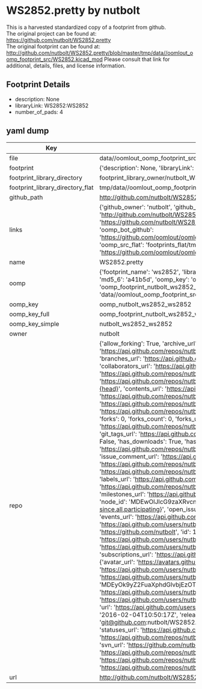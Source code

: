 # WS2852.pretty by nutbolt  
This is a harvested standardized copy of a footprint from github.  
The original project can be found at:  
https://github.com/nutbolt/WS2852.pretty  
The original footprint can be found at:
http://github.com/nutbolt/WS2852.pretty/blob/master/tmp/data//oomlout_oomp_footprint_src/WS2852.kicad_mod
Please consult that link for additional, details, files, and license information.  
## Footprint Details
* description: None  
* libraryLink: WS2852:WS2852  
* number_of_pads: 4  
## yaml dump  
| Key | Value |  
| --- | --- |  
| file | data//oomlout_oomp_footprint_src/WS2852.pretty/WS2852.kicad_mod |  
| footprint | {'description': None, 'libraryLink': 'WS2852:WS2852', 'number_of_pads': 4} |  
| footprint_library_directory | footprint_library_owner/nutbolt_WS2852.pretty |  
| footprint_library_directory_flat | tmp/data//oomlout_oomp_footprint_src/footprints_flat/nutbolt_ws2852_ws2852/working |  
| github_path | http://github.com/nutbolt/WS2852.pretty/blob/master/tmp/data//oomlout_oomp_footprint_src/WS2852.kicad_mod |  
| links | {'github_owner': 'nutbolt', 'github_repo_name': 'WS2852.pretty', 'github_src': 'http://github.com/nutbolt/WS2852.pretty/blob/master/tmp/data//oomlout_oomp_footprint_src/WS2852.kicad_mod', 'github_src_repo': 'https://github.com/nutbolt/WS2852.pretty', 'oomp_bot': 'tmp/data//oomlout_oomp_footprint_src/footprints/nutbolt_ws2852_ws2852/working', 'oomp_bot_github': 'https://github.com/oomlout/oomlout_oomp_footprint_bot/tree/main/tmp/data//oomlout_oomp_footprint_src/footprints/nutbolt_ws2852_ws2852/working', 'oomp_src_flat': 'footprints_flat/tmp/data//oomlout_oomp_footprint_src/footprints_flat/nutbolt_ws2852_ws2852/working', 'oomp_src_flat_github': 'https://github.com/oomlout/oomlout_oomp_footprint_src/tree/main/tmp/data//oomlout_oomp_footprint_src/footprints_flat/nutbolt_ws2852_ws2852/working'} |  
| name | WS2852.pretty |  
| oomp | {'footprint_name': 'ws2852', 'library_name': 'ws2852', 'md5': 'a41b5d148a825803d7a8d0bf0d3587d2', 'md5_10': 'a41b5d148a', 'md5_5': 'a41b5', 'md5_6': 'a41b5d', 'oomp_key': 'oomp_nutbolt_ws2852_ws2852', 'oomp_key_extra': 'oomp_footprint_nutbolt_ws2852_ws2852', 'oomp_key_full': 'oomp_footprint_nutbolt_ws2852_ws2852_a41b5d', 'oomp_key_simple': 'nutbolt_ws2852_ws2852', 'original_filename': 'data//oomlout_oomp_footprint_src/WS2852.pretty/WS2852.kicad_mod', 'owner_name': 'nutbolt'} |  
| oomp_key | oomp_nutbolt_ws2852_ws2852 |  
| oomp_key_full | oomp_footprint_nutbolt_ws2852_ws2852 |  
| oomp_key_simple | nutbolt_ws2852_ws2852 |  
| owner | nutbolt |  
| repo | {'allow_forking': True, 'archive_url': 'https://api.github.com/repos/nutbolt/WS2852.pretty/{archive_format}{/ref}', 'archived': False, 'assignees_url': 'https://api.github.com/repos/nutbolt/WS2852.pretty/assignees{/user}', 'blobs_url': 'https://api.github.com/repos/nutbolt/WS2852.pretty/git/blobs{/sha}', 'branches_url': 'https://api.github.com/repos/nutbolt/WS2852.pretty/branches{/branch}', 'clone_url': 'https://github.com/nutbolt/WS2852.pretty.git', 'collaborators_url': 'https://api.github.com/repos/nutbolt/WS2852.pretty/collaborators{/collaborator}', 'comments_url': 'https://api.github.com/repos/nutbolt/WS2852.pretty/comments{/number}', 'commits_url': 'https://api.github.com/repos/nutbolt/WS2852.pretty/commits{/sha}', 'compare_url': 'https://api.github.com/repos/nutbolt/WS2852.pretty/compare/{base}...{head}', 'contents_url': 'https://api.github.com/repos/nutbolt/WS2852.pretty/contents/{+path}', 'contributors_url': 'https://api.github.com/repos/nutbolt/WS2852.pretty/contributors', 'created_at': '2016-02-04T10:34:12Z', 'default_branch': 'master', 'deployments_url': 'https://api.github.com/repos/nutbolt/WS2852.pretty/deployments', 'description': 'KiCad footprints for WS2852 LEDs', 'disabled': False, 'downloads_url': 'https://api.github.com/repos/nutbolt/WS2852.pretty/downloads', 'events_url': 'https://api.github.com/repos/nutbolt/WS2852.pretty/events', 'fork': False, 'forks': 0, 'forks_count': 0, 'forks_url': 'https://api.github.com/repos/nutbolt/WS2852.pretty/forks', 'full_name': 'nutbolt/WS2852.pretty', 'git_commits_url': 'https://api.github.com/repos/nutbolt/WS2852.pretty/git/commits{/sha}', 'git_refs_url': 'https://api.github.com/repos/nutbolt/WS2852.pretty/git/refs{/sha}', 'git_tags_url': 'https://api.github.com/repos/nutbolt/WS2852.pretty/git/tags{/sha}', 'git_url': 'git://github.com/nutbolt/WS2852.pretty.git', 'has_discussions': False, 'has_downloads': True, 'has_issues': True, 'has_pages': False, 'has_projects': True, 'has_wiki': True, 'homepage': None, 'hooks_url': 'https://api.github.com/repos/nutbolt/WS2852.pretty/hooks', 'html_url': 'https://github.com/nutbolt/WS2852.pretty', 'id': 51068817, 'is_template': False, 'issue_comment_url': 'https://api.github.com/repos/nutbolt/WS2852.pretty/issues/comments{/number}', 'issue_events_url': 'https://api.github.com/repos/nutbolt/WS2852.pretty/issues/events{/number}', 'issues_url': 'https://api.github.com/repos/nutbolt/WS2852.pretty/issues{/number}', 'keys_url': 'https://api.github.com/repos/nutbolt/WS2852.pretty/keys{/key_id}', 'labels_url': 'https://api.github.com/repos/nutbolt/WS2852.pretty/labels{/name}', 'language': None, 'languages_url': 'https://api.github.com/repos/nutbolt/WS2852.pretty/languages', 'license': None, 'merges_url': 'https://api.github.com/repos/nutbolt/WS2852.pretty/merges', 'milestones_url': 'https://api.github.com/repos/nutbolt/WS2852.pretty/milestones{/number}', 'mirror_url': None, 'name': 'WS2852.pretty', 'network_count': 0, 'node_id': 'MDEwOlJlcG9zaXRvcnk1MTA2ODgxNw==', 'notifications_url': 'https://api.github.com/repos/nutbolt/WS2852.pretty/notifications{?since,all,participating}', 'open_issues': 0, 'open_issues_count': 0, 'organization': {'avatar_url': 'https://avatars.githubusercontent.com/u/1397040?v=4', 'events_url': 'https://api.github.com/users/nutbolt/events{/privacy}', 'followers_url': 'https://api.github.com/users/nutbolt/followers', 'following_url': 'https://api.github.com/users/nutbolt/following{/other_user}', 'gists_url': 'https://api.github.com/users/nutbolt/gists{/gist_id}', 'gravatar_id': '', 'html_url': 'https://github.com/nutbolt', 'id': 1397040, 'login': 'nutbolt', 'node_id': 'MDEyOk9yZ2FuaXphdGlvbjEzOTcwNDA=', 'organizations_url': 'https://api.github.com/users/nutbolt/orgs', 'received_events_url': 'https://api.github.com/users/nutbolt/received_events', 'repos_url': 'https://api.github.com/users/nutbolt/repos', 'site_admin': False, 'starred_url': 'https://api.github.com/users/nutbolt/starred{/owner}{/repo}', 'subscriptions_url': 'https://api.github.com/users/nutbolt/subscriptions', 'type': 'Organization', 'url': 'https://api.github.com/users/nutbolt'}, 'owner': {'avatar_url': 'https://avatars.githubusercontent.com/u/1397040?v=4', 'events_url': 'https://api.github.com/users/nutbolt/events{/privacy}', 'followers_url': 'https://api.github.com/users/nutbolt/followers', 'following_url': 'https://api.github.com/users/nutbolt/following{/other_user}', 'gists_url': 'https://api.github.com/users/nutbolt/gists{/gist_id}', 'gravatar_id': '', 'html_url': 'https://github.com/nutbolt', 'id': 1397040, 'login': 'nutbolt', 'node_id': 'MDEyOk9yZ2FuaXphdGlvbjEzOTcwNDA=', 'organizations_url': 'https://api.github.com/users/nutbolt/orgs', 'received_events_url': 'https://api.github.com/users/nutbolt/received_events', 'repos_url': 'https://api.github.com/users/nutbolt/repos', 'site_admin': False, 'starred_url': 'https://api.github.com/users/nutbolt/starred{/owner}{/repo}', 'subscriptions_url': 'https://api.github.com/users/nutbolt/subscriptions', 'type': 'Organization', 'url': 'https://api.github.com/users/nutbolt'}, 'private': False, 'pulls_url': 'https://api.github.com/repos/nutbolt/WS2852.pretty/pulls{/number}', 'pushed_at': '2016-02-04T10:50:17Z', 'releases_url': 'https://api.github.com/repos/nutbolt/WS2852.pretty/releases{/id}', 'size': 0, 'ssh_url': 'git@github.com:nutbolt/WS2852.pretty.git', 'stargazers_count': 0, 'stargazers_url': 'https://api.github.com/repos/nutbolt/WS2852.pretty/stargazers', 'statuses_url': 'https://api.github.com/repos/nutbolt/WS2852.pretty/statuses/{sha}', 'subscribers_count': 2, 'subscribers_url': 'https://api.github.com/repos/nutbolt/WS2852.pretty/subscribers', 'subscription_url': 'https://api.github.com/repos/nutbolt/WS2852.pretty/subscription', 'svn_url': 'https://github.com/nutbolt/WS2852.pretty', 'tags_url': 'https://api.github.com/repos/nutbolt/WS2852.pretty/tags', 'teams_url': 'https://api.github.com/repos/nutbolt/WS2852.pretty/teams', 'temp_clone_token': None, 'topics': [], 'trees_url': 'https://api.github.com/repos/nutbolt/WS2852.pretty/git/trees{/sha}', 'updated_at': '2016-02-04T10:34:12Z', 'url': 'https://api.github.com/repos/nutbolt/WS2852.pretty', 'visibility': 'public', 'watchers': 0, 'watchers_count': 0, 'web_commit_signoff_required': False} |  
| url | http://github.com/nutbolt/WS2852.pretty |  

